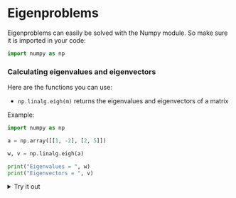 <script type="text/x-mathjax-config">
  MathJax.Hub.Config({
    tex2jax: {
      inlineMath: [ ['$','$'], ["\\(","\\)"] ],
      processEscapes: true
    }
  });
</script>

<script type="text/javascript" async
  src="https://cdnjs.cloudflare.com/ajax/libs/mathjax/2.7.5/MathJax.js?config=TeX-MML-AM_CHTML">
</script>

# Eigenproblems

Eigenproblems can easily be solved with the Numpy module. So make sure it is imported in your code:

```python
import numpy as np
```

### Calculating eigenvalues and eigenvectors

Here are the functions you can use:

- `np.linalg.eigh(m)` returns the eigenvalues and eigenvectors of a matrix

Example:

```python
import numpy as np

a = np.array([[1, -2], [2, 5]])

w, v = np.linalg.eigh(a)

print("Eigenvalues = ", w)
print("Eigenvectors = ", v)
```

<details>
<summary>Try it out</summary>

<iframe src="https://trinket.io/embed/python3/9873d08a31?outputOnly=true&runOption=console&start=result" width="100%" height="356" frameborder="0" marginwidth="0" marginheight="0" allowfullscreen></iframe>